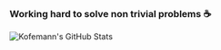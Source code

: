### Working hard to solve non trivial problems :coffee:

![Kofemann's GitHub Stats](https://github-readme-stats.vercel.app/api?username=kofemann&count_private=false&theme=calm&show_icons=true)

<!--
**kofemann/kofemann** is a ✨ _special_ ✨ repository because its `README.md` (this file) appears on your GitHub profile.

Here are some ideas to get you started:

- 🔭 I’m currently working on ...
- 🌱 I’m currently learning ...
- 👯 I’m looking to collaborate on ...
- 🤔 I’m looking for help with ...
- 💬 Ask me about ...
- 📫 How to reach me: ...
- 😄 Pronouns: ...
- ⚡ Fun fact: ...
-->
